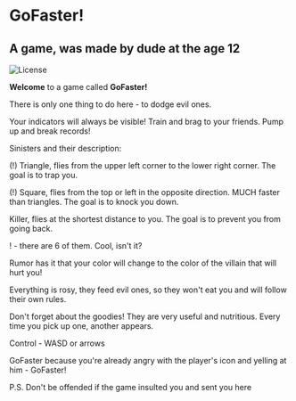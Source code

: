 # GoFaster!
## A game, was made by dude at the age 12

![License](https://img.shields.io/github/license/Lev-Kostylev/GoFaster?style=for-the-badge)

__Welcome__ to a game called __GoFaster!__

There is only one thing to do here - to dodge evil ones.

Your indicators will always be visible! Train and brag to your friends. Pump up and break records!

Sinisters and their description:

(!) Triangle, flies from the upper left corner to the lower right corner. The goal is to trap you.

(!) Square, flies from the top or left in the opposite direction. MUCH faster than triangles. The goal is to knock you down.

Killer, flies at the shortest distance to you. The goal is to prevent you from going back.

! - there are 6 of them. Cool, isn't it?

Rumor has it that your color will change to the color of the villain that will hurt you!

Everything is rosy, they feed evil ones, so they won't eat you and will follow their own rules.

Don't forget about the goodies! They are very useful and nutritious. Every time you pick up one, another appears.

Control - WASD or arrows

GoFaster because you're already angry with the player's icon and yelling at him - GoFaster!

P.S. Don't be offended if the game insulted you and sent you here